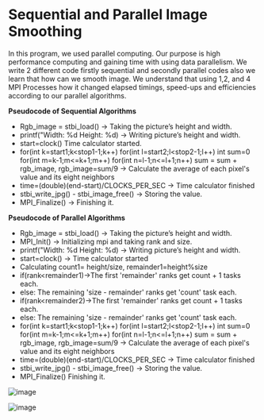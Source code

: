 # Sequential and Parallel Image Smoothing

In this program, we used parallel computing. Our purpose is high performance computing and gaining time with using data parallelism. We write 2 different code firstly sequential and secondly parallel codes also we learn that how can we smooth image. We understand that using 1,2, and 4 MPI Processes how it changed elapsed timings, speed-ups and efficiencies according to our parallel algorithms.

**Pseudocode of Sequential Algorithms**

- Rgb_image = stbi_load() → Taking the picture’s height and width.
- printf("Width: %d Height: %d) → Writing picture’s height and width.
- start=clock() Time calculator started.
- for(int k=start1;k<stop1-1;k++) for(int l=start2;l<stop2-1;l++)
int sum=0 for(int m=k-1;m<=k+1;m++) for(int n=l-1;n<=l+1;n++)
sum = sum + rgb_image, rgb_image=sum/9 → Calculate the average of each pixel's value and its eight neighbors
- time=(double)(end-start)/CLOCKS_PER_SEC → Time calculator finished
- stbi_write_jpg() - stbi_image_free() → Storing the value.
- MPI_Finalize() → Finishing it.

**Pseudocode of Parallel Algorithms**

- Rgb_image = stbi_load() → Taking the picture’s height and width.
- MPI_Init() → Initializing mpi and taking rank and size.
- printf("Width: %d Height: %d) → Writing picture’s height and width.
- start=clock() → Time calculator started
- Calculating count1= height/size, remainder1=height%size
- if(rank<remainder1)→The first 'remainder' ranks get count + 1 tasks each.
- else: The remaining 'size - remainder' ranks get 'count' task each.
- if(rank<remainder2)→The first 'remainder' ranks get count + 1 tasks each.
- else: The remaining 'size - remainder' ranks get 'count' task each.
- for(int k=start1;k<stop1-1;k++) for(int l=start2;l<stop2-1;l++)
int sum=0 for(int m=k-1;m<=k+1;m++) for(int n=l-1;n<=l+1;n++)
sum = sum + rgb_image, rgb_image=sum/9 → Calculate the average of each pixel's value and its eight neighbors
- time=(double)(end-start)/CLOCKS_PER_SEC → Time calculator finished
- stbi_write_jpg() - stbi_image_free() → Storing the value.
- MPI_Finalize() Finishing it.


![image](https://user-images.githubusercontent.com/85889196/172705788-6a7f829f-518f-484f-91f9-2b547a498021.png)



![image](https://user-images.githubusercontent.com/85889196/172705658-cc349222-4f6b-4f69-9ed9-90240501f193.png)

